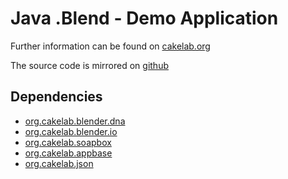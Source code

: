 # Java .Blend - Demo Application



Further information can be found on [cakelab.org](http://homac.cakelab.org/projects/JavaBlendViewer/index.html)

The source code is mirrored on [github](https://github.com/homacs/org.cakelab.blender.viewer)

## Dependencies

- [org.cakelab.blender.dna](https://github.com/homacs/org.cakelab.blender.dna)
- [org.cakelab.blender.io](https://github.com/homacs/org.cakelab.blender.io)
- [org.cakelab.soapbox](https://github.com/homacs/org.cakelab.soapbox)
- [org.cakelab.appbase](https://github.com/homacs/org.cakelab.appbase)
- [org.cakelab.json](https://github.com/homacs/org.cakelab.json)
